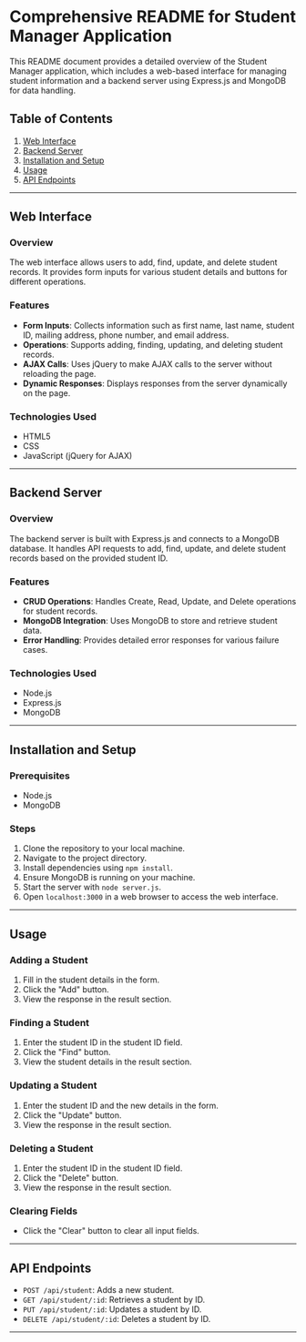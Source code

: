 # Comprehensive README for Student Manager Application

This README document provides a detailed overview of the Student Manager application, which includes a web-based interface for managing student information and a backend server using Express.js and MongoDB for data handling.

## Table of Contents

1. [Web Interface](#web-interface)
2. [Backend Server](#backend-server)
3. [Installation and Setup](#installation-and-setup)
4. [Usage](#usage)
5. [API Endpoints](#api-endpoints)

---

## Web Interface

### Overview

The web interface allows users to add, find, update, and delete student records. It provides form inputs for various student details and buttons for different operations.

### Features

- **Form Inputs**: Collects information such as first name, last name, student ID, mailing address, phone number, and email address.
- **Operations**: Supports adding, finding, updating, and deleting student records.
- **AJAX Calls**: Uses jQuery to make AJAX calls to the server without reloading the page.
- **Dynamic Responses**: Displays responses from the server dynamically on the page.

### Technologies Used

- HTML5
- CSS
- JavaScript (jQuery for AJAX)

---

## Backend Server

### Overview

The backend server is built with Express.js and connects to a MongoDB database. It handles API requests to add, find, update, and delete student records based on the provided student ID.

### Features

- **CRUD Operations**: Handles Create, Read, Update, and Delete operations for student records.
- **MongoDB Integration**: Uses MongoDB to store and retrieve student data.
- **Error Handling**: Provides detailed error responses for various failure cases.

### Technologies Used

- Node.js
- Express.js
- MongoDB

---

## Installation and Setup

### Prerequisites

- Node.js
- MongoDB

### Steps

1. Clone the repository to your local machine.
2. Navigate to the project directory.
3. Install dependencies using `npm install`.
4. Ensure MongoDB is running on your machine.
5. Start the server with `node server.js`.
6. Open `localhost:3000` in a web browser to access the web interface.

---

## Usage

### Adding a Student

1. Fill in the student details in the form.
2. Click the "Add" button.
3. View the response in the result section.

### Finding a Student

1. Enter the student ID in the student ID field.
2. Click the "Find" button.
3. View the student details in the result section.

### Updating a Student

1. Enter the student ID and the new details in the form.
2. Click the "Update" button.
3. View the response in the result section.

### Deleting a Student

1. Enter the student ID in the student ID field.
2. Click the "Delete" button.
3. View the response in the result section.

### Clearing Fields

- Click the "Clear" button to clear all input fields.

---

## API Endpoints

- `POST /api/student`: Adds a new student.
- `GET /api/student/:id`: Retrieves a student by ID.
- `PUT /api/student/:id`: Updates a student by ID.
- `DELETE /api/student/:id`: Deletes a student by ID.

---
